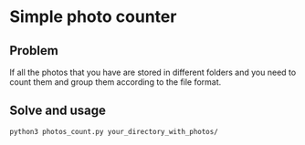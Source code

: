 # Simple photo counter

## Problem
If all the photos that you have are stored in different folders and you need to count them 
and group them according to the file format.

## Solve and usage

```shell
python3 photos_count.py your_directory_with_photos/
```